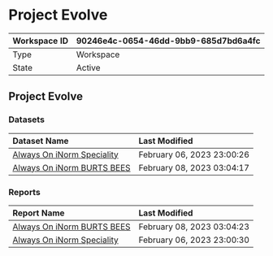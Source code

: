 



# Project Evolve

|Workspace ID|90246e4c-0654-46dd-9bb9-685d7bd6a4fc|
| :--- | :--- |
|Type|Workspace|
|State|Active|

## Project Evolve

### Datasets

|Dataset Name|Last Modified|
| :--- | :--- |
|[Always On iNorm Speciality](../Datasets/Always-On-iNorm-Speciality.md)|February 06, 2023 23:00:26|
|[Always On iNorm BURTS BEES](../Datasets/Always-On-iNorm-BURTS-BEES.md)|February 08, 2023 03:04:17|

### Reports

|Report Name|Last Modified|
| :--- | :--- |
|[Always On iNorm BURTS BEES](../Reports/Always-On-iNorm-BURTS-BEES.md)|February 08, 2023 03:04:23|
|[Always On iNorm Speciality](../Reports/Always-On-iNorm-Speciality.md)|February 06, 2023 23:00:30|
